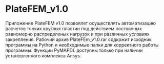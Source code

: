 # PlateFEM_v1.0
Приложение PlateFEM v1.0 позвоялет осуществлять автоматизацию расчетов тонких круглых пластин под действием постоянных равномерно распределеных нагрузок и при различных условиях закрепления.
Рабочий архив PlateFEm_v1.0.rar содкржит исходник программы на Python и необходимые папки для корректного работы программы.
Функции PyMAPDL доступны только при наличии установленного комплекса Ansys.
